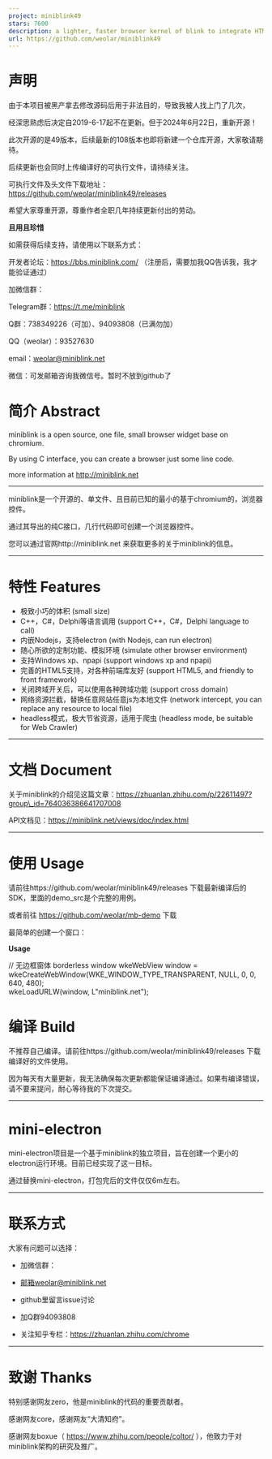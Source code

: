 ```yaml
---
project: miniblink49
stars: 7600
description: a lighter, faster browser kernel of blink to integrate HTML UI in your app. 一个小巧、轻量的浏览器内核，用来取代wke和libcef
url: https://github.com/weolar/miniblink49
---
```


声明
==

由于本项目被黑产拿去修改源码后用于非法目的，导致我被人找上门了几次，

经深思熟虑后决定自2019-6-17起不在更新。但于2024年6月22日，重新开源！

此次开源的是49版本，后续最新的108版本也即将新建一个仓库开源，大家敬请期待。

后续更新也会同时上传编译好的可执行文件，请持续关注。

可执行文件及头文件下载地址：https://github.com/weolar/miniblink49/releases

希望大家尊重开源，尊重作者全职几年持续更新付出的劳动。

**且用且珍惜**

如需获得后续支持，请使用以下联系方式：

开发者论坛：https://bbs.miniblink.com/ （注册后，需要加我QQ告诉我，我才能验证通过）

加微信群：

Telegram群：https://t.me/miniblink

Q群：738349226（可加）、94093808（已满勿加）

QQ（weolar）：93527630

email：weolar@miniblink.net

微信：可发邮箱咨询我微信号。暂时不放到github了

简介 Abstract
===========

miniblink is a open source, one file, small browser widget base on chromium.

By using C interface, you can create a browser just some line code.

more information at http://miniblink.net

* * *

miniblink是一个开源的、单文件、且目前已知的最小的基于chromium的，浏览器控件。

通过其导出的纯C接口，几行代码即可创建一个浏览器控件。

您可以通过官网http://miniblink.net 来获取更多的关于miniblink的信息。

* * *

特性 Features
===========

-   极致小巧的体积 (small size)
-   C++，C#，Delphi等语言调用 (support C++，C#，Delphi language to call)
-   内嵌Nodejs，支持electron (with Nodejs, can run electron)
-   随心所欲的定制功能、模拟环境 (simulate other browser environment)
-   支持Windows xp、npapi (support windows xp and npapi)
-   完善的HTML5支持，对各种前端库友好 (support HTML5, and friendly to front framework)
-   关闭跨域开关后，可以使用各种跨域功能 (support cross domain)
-   网络资源拦截，替换任意网站任意js为本地文件 (network intercept, you can replace any resource to local file)
-   headless模式，极大节省资源，适用于爬虫 (headless mode, be suitable for Web Crawler)

* * *

文档 Document
===========

关于miniblink的介绍见这篇文章：https://zhuanlan.zhihu.com/p/22611497?group\_id=764036386641707008

API文档见：https://miniblink.net/views/doc/index.html

* * *

使用 Usage
========

请前往https://github.com/weolar/miniblink49/releases 下载最新编译后的SDK，里面的demo\_src是个完整的用例。

或者前往 https://github.com/weolar/mb-demo 下载

最简单的创建一个窗口：

**Usage**

// 无边框窗体 borderless window
wkeWebView window = wkeCreateWebWindow(WKE\_WINDOW\_TYPE\_TRANSPARENT, NULL, 0, 0, 640, 480);  
wkeLoadURLW(window, L"miniblink.net");

编译 Build
========

不推荐自己编译。请前往https://github.com/weolar/miniblink49/releases 下载编译好的文件使用。

因为每天有大量更新，我无法确保每次更新都能保证编译通过。如果有编译错误，请不要来提问，耐心等待我的下次提交。

* * *

mini-electron
=============

mini-electron项目是一个基于miniblink的独立项目，旨在创建一个更小的electron运行环境。目前已经实现了这一目标。

通过替换mini-electron，打包完后的文件仅仅6m左右。

* * *

联系方式
====

大家有问题可以选择：

-   加微信群：
    
-   邮箱weolar@miniblink.net
    
-   github里留言issue讨论
    
-   加Q群94093808
    
-   关注知乎专栏：https://zhuanlan.zhihu.com/chrome
    

* * *

致谢 Thanks
=========

特别感谢网友zero，他是miniblink的代码的重要贡献者。

感谢网友core，感谢网友“大清知府”。

感谢网友boxue（ https://www.zhihu.com/people/coltor/ ），他致力于对miniblink架构的研究及推广。

